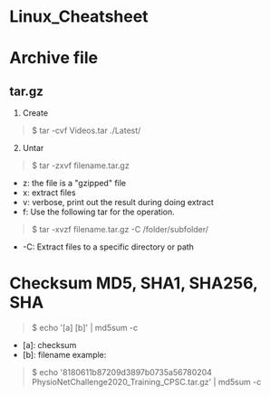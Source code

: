 # Linux_Cheatsheet

# Archive file
## tar.gz
1. Create
>$ tar -cvf Videos.tar ./Latest/

2. Untar
>$ tar -zxvf filename.tar.gz
 - z: the file is a "gzipped" file
 - x: extract files
 - v: verbose, print out the result during doing extract
 - f: Use the following tar for the operation.
 
 >$ tar -xvzf filename.tar.gz -C /folder/subfolder/
  - -C: Extract files to a specific directory or path

# Checksum MD5, SHA1, SHA256, SHA
> $ echo '[a] [b]' | md5sum -c
  - \[a]: checksum
  - \[b]: filename
example:
> $ echo '8180611b87209d3897b0735a56780204 PhysioNetChallenge2020_Training_CPSC.tar.gz' | md5sum -c

